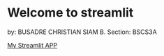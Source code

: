 # Welcome to streamlit

by: BUSADRE CHRISTIAN SIAM B.
Section: BSCS3A

[My Streamlit APP](https://new-repository-czmlosou21l.streamlit.app/)

